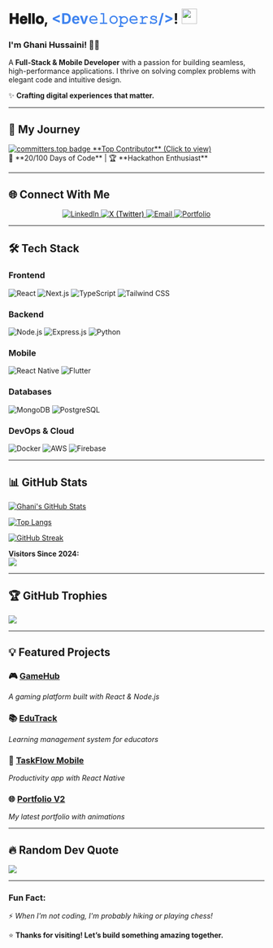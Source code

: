 # 𝐇𝐞𝐥𝐥𝐨, <span style="color: #3d82ef;">&lt;Dev𝚎𝚕𝚘𝚙𝚎𝚛𝚜/&gt;</span>! <img src="https://media.giphy.com/media/WUlplcMpOCEmTGBtBW/giphy.gif" width="30">

### **I'm Ghani Hussaini! 👨‍💻**  

A **Full-Stack & Mobile Developer** with a passion for building seamless, high-performance applications. I thrive on solving complex problems with elegant code and intuitive design.  

✨ **Crafting digital experiences that matter.**  

---

## 🚀 **My Journey**  

<div align="left" style="display: flex; align-items: center; gap: 15px;">
  <a href="https://user-badge.committers.top/afghanistan/GhaniHussaini">
    <img src="https://user-badge.committers.top/afghanistan/GhaniHussaini.svg" alt="committers.top badge">
    **Top Contributor** (Click to view)
  </a>
</div>  
📌 **20/100 Days of Code** | 🏆 **Hackathon Enthusiast**  

---

## 🌐 **Connect With Me**  

<div align="center">
  <a href="https://www.linkedin.com/in/ghani-hussaini-2a4059346" target="_blank">
    <img src="https://img.shields.io/badge/LinkedIn-0077B5?style=for-the-badge&logo=linkedin&logoColor=white" alt="LinkedIn">
  </a>
  <a href="https://x.com/HussainiGhani" target="_blank">
  <img src="https://img.shields.io/badge/X-1DA1F2?style=for-the-badge&logo=twitter&logoColor=white" alt="X (Twitter)" style="color:black">
</a>
  <a href="mailto:ghanihussaini213@gmail.com" target="_blank">
    <img src="https://img.shields.io/badge/Email-D14836?style=for-the-badge&logo=gmail&logoColor=white" alt="Email">
  </a>
  <a href="https://ghanihussaini.vercel.app/" target="_blank">
    <img src="https://img.shields.io/badge/Portfolio-FF5722?style=for-the-badge&logo=portfolio&logoColor=white" alt="Portfolio">
  </a>
</div>


---

## 🛠 **Tech Stack**  

### **Frontend**  
![React](https://img.shields.io/badge/React-61DAFB?style=flat&logo=react&logoColor=black)
![Next.js](https://img.shields.io/badge/Next.js-000000?style=flat&logo=next.js&logoColor=white)
![TypeScript](https://img.shields.io/badge/TypeScript-3178C6?style=flat&logo=typescript&logoColor=white)
![Tailwind CSS](https://img.shields.io/badge/Tailwind_CSS-38B2AC?style=flat&logo=tailwind-css&logoColor=white)

### **Backend**  
![Node.js](https://img.shields.io/badge/Node.js-339933?style=flat&logo=node.js&logoColor=white)
![Express.js](https://img.shields.io/badge/Express.js-000000?style=flat&logo=express&logoColor=white)
![Python](https://img.shields.io/badge/Python-3776AB?style=flat&logo=python&logoColor=white)

### **Mobile**  
![React Native](https://img.shields.io/badge/React_Native-61DAFB?style=flat&logo=react&logoColor=black)
![Flutter](https://img.shields.io/badge/Flutter-02569B?style=flat&logo=flutter&logoColor=white)

### **Databases**  
![MongoDB](https://img.shields.io/badge/MongoDB-47A248?style=flat&logo=mongodb&logoColor=white)
![PostgreSQL](https://img.shields.io/badge/PostgreSQL-4169E1?style=flat&logo=postgresql&logoColor=white)

### **DevOps & Cloud**  
![Docker](https://img.shields.io/badge/Docker-2496ED?style=flat&logo=docker&logoColor=white)
![AWS](https://img.shields.io/badge/AWS-FF9900?style=flat&logo=amazon-aws&logoColor=white)
![Firebase](https://img.shields.io/badge/Firebase-FFCA28?style=flat&logo=firebase&logoColor=black)

---

## 📊 **GitHub Stats**  

[![Ghani's GitHub Stats](https://github-readme-stats.vercel.app/api?username=GhaniHussaini&show_icons=true&count_private=true&theme=radical&hide=contribs,prs)](https://github.com/GhaniHussaini)  

[![Top Langs](https://github-readme-stats.vercel.app/api/top-langs/?username=GhaniHussaini&layout=compact&theme=radical)](https://github.com/GhaniHussaini)  

[![GitHub Streak](https://github-readme-streak-stats.herokuapp.com/?user=GhaniHussaini&theme=radical)](https://github.com/GhaniHussaini)  

**Visitors Since 2024:**  
![](https://komarev.com/ghpvc/?username=GhaniHussaini&color=blueviolet)  

---

## 🏆 **GitHub Trophies**  

![](https://github-profile-trophy.vercel.app/?username=GhaniHussaini&theme=radical&no-frame=false&no-bg=false&margin-w=4)  

---

## 💡 **Featured Projects**  

### 🎮 [GameHub](https://github.com/GhaniHussaini/gamehub)  
*A gaming platform built with React & Node.js*  

### 📚 [EduTrack](https://github.com/GhaniHussaini/edutrack)  
*Learning management system for educators*  

### 📱 [TaskFlow Mobile](https://github.com/GhaniHussaini/taskflow-mobile)  
*Productivity app with React Native*  

### 🌐 [Portfolio V2](https://ghanihussaini.vercel.app/)  
*My latest portfolio with animations*  

---

## 🔥 **Random Dev Quote**  

![](https://quotes-github-readme.vercel.app/api?type=horizontal&theme=radical)  

---

### **Fun Fact:**  
⚡ *When I'm not coding, I'm probably hiking or playing chess!*  

⭐ **Thanks for visiting! Let’s build something amazing together.**  
